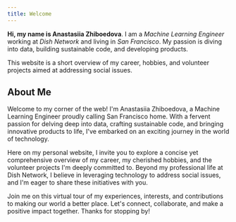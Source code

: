 ```yaml
---
title: Welcome
---
```

**Hi, my name is Anastasiia Zhiboedova**. I am a *Machine Learning Engineer* working at *Dish Network* and living in *San Francisco*. My passion is diving into data, building sustainable code, and developing products.

This website is a short overview of my career, hobbies, and volunteer projects aimed at addressing social issues.

## About Me

Welcome to my corner of the web! I'm Anastasiia Zhiboedova, a Machine Learning Engineer proudly calling San Francisco home. With a fervent passion for delving deep into data, crafting sustainable code, and bringing innovative products to life, I've embarked on an exciting journey in the world of technology.

Here on my personal website, I invite you to explore a concise yet comprehensive overview of my career, my cherished hobbies, and the volunteer projects I'm deeply committed to. Beyond my professional life at Dish Network, I believe in leveraging technology to address social issues, and I'm eager to share these initiatives with you.

Join me on this virtual tour of my experiences, interests, and contributions to making our world a better place. Let's connect, collaborate, and make a positive impact together. Thanks for stopping by!

